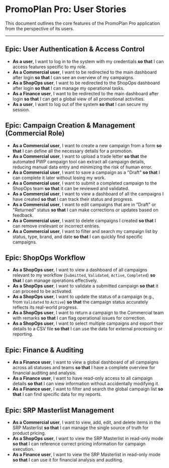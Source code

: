 # PromoPlan Pro: User Stories

This document outlines the core features of the PromoPlan Pro application from the perspective of its users.

---

## Epic: User Authentication & Access Control

- **As a user**, I want to log in to the system with my credentials **so that** I can access features specific to my role.
- **As a Commercial user**, I want to be redirected to the main dashboard after login **so that** I can see an overview of my campaigns.
- **As a ShopOps user**, I want to be redirected to the ShopOps dashboard after login **so that** I can manage my operational tasks.
- **As a Finance user**, I want to be redirected to the main dashboard after login **so that** I can get a global view of all promotional activities.
- **As a user**, I want to log out of the system **so that** I can secure my session.

## Epic: Campaign Creation & Management (Commercial Role)

- **As a Commercial user**, I want to create a new campaign from a form **so that** I can define all the necessary details for a promotion.
- **As a Commercial user**, I want to upload a trade letter **so that** the automated PWP campaign tool can extract all campaign details, reducing manual data entry and minimizing the risk of human error.
- **As a Commercial user**, I want to save a campaign as a "Draft" **so that** I can complete it later without losing my work.
- **As a Commercial user**, I want to submit a completed campaign to the ShopOps team **so that** it can be reviewed and validated.
- **As a Commercial user**, I want to view a dashboard of all the campaigns I have created **so that** I can track their status and progress.
- **As a Commercial user**, I want to edit campaigns that are in "Draft" or "Returned" status **so that** I can make corrections or updates based on feedback.
- **As a Commercial user**, I want to delete campaigns I created **so that** I can remove irrelevant or incorrect entries.
- **As a Commercial user**, I want to filter and search my campaign list by status, type, brand, and date **so that** I can quickly find specific campaigns.

## Epic: ShopOps Workflow

- **As a ShopOps user**, I want to view a dashboard of all campaigns relevant to my workflow (`Submitted`, `Validated`, `Active`, `Completed`) **so that** I can manage operations effectively.
- **As a ShopOps user**, I want to validate a submitted campaign **so that** it can proceed to be activated.
- **As a ShopOps user**, I want to update the status of a campaign (e.g., from `Validated` to `Active`) **so that** the campaign status accurately reflects its real-world progress.
- **As a ShopOps user**, I want to return a campaign to the Commercial team with remarks **so that** I can flag operational issues for correction.
- **As a ShopOps user**, I want to select multiple campaigns and export their details to a CSV file **so that** I can use the data for external processing or reporting.

## Epic: Finance & Auditing

- **As a Finance user**, I want to view a global dashboard of all campaigns across all statuses and teams **so that** I have a complete overview for financial auditing and analysis.
- **As a Finance user**, I want to have read-only access to all campaign details **so that** I can view information without accidentally modifying it.
- **As a Finance user**, I want to filter and search the global campaign list **so that** I can find specific data for my reports.

## Epic: SRP Masterlist Management

- **As a Commercial user**, I want to view, add, edit, and delete items in the SRP Masterlist **so that** I can manage the single source of truth for product pricing.
- **As a ShopOps user**, I want to view the SRP Masterlist in read-only mode **so that** I can reference correct pricing information for campaign execution.
- **As a Finance user**, I want to view the SRP Masterlist in read-only mode **so that** I can use it for financial analysis and auditing.
